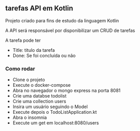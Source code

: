 ## tarefas API em Kotlin

Projeto criado para fins de estudo da linguagem Kotlin

A API será responsável por disponibilizar um CRUD de tarefas

A tarefa pode ter

- Title: titulo da tarefa
- Done: Se foi concluída ou não


### Como rodar

- Clone o projeto
- Execute o docker-compose
- Abra no navegador o mongo express na porta 8081
- Crie uma databse todolist
- Crie uma collection users
- Insira um usuário seguindo o Model
- Execute depois o TodoListApplication.kt
- Abra o insomnia
- Execute um get em localhost:8080/users